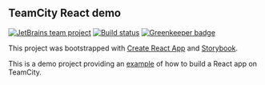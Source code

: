 ## TeamCity React demo

[![JetBrains team project](http://jb.gg/badges/team.svg)](https://confluence.jetbrains.com/display/ALL/JetBrains+on+GitHub)
[![Build status][ci-badge]][ci-bt]
[![Greenkeeper badge][gk-badge]][gk]

This project was bootstrapped with [Create React App][cra] and [Storybook][storybook].

This is a demo project providing an [example][ci-project] of how to build a React app on TeamCity.

[ci-badge]:  https://teamcity.jetbrains.com/app/rest/builds/buildType:TestDrive_ReactApp_Build/statusIcon.svg
[ci-bt]: https://teamcity.jetbrains.com/viewType.html?buildTypeId=TestDrive_ReactApp_Build
[ci-project]: https://teamcity.jetbrains.com/project.html?projectId=TestDrive_ReactApp&tab=projectOverview
[cra]: https://github.com/facebookincubator/create-react-app
[gk-badge]: https://badges.greenkeeper.io/Hypnosphi/teamcity-react-demo.svg
[gk]: https://greenkeeper.io/
[storybook]: https://storybook.js.org/
